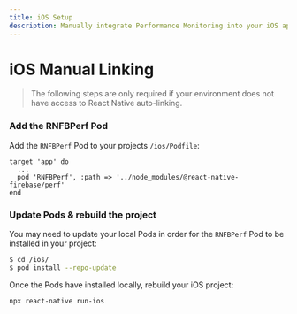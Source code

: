 ```yaml
---
title: iOS Setup
description: Manually integrate Performance Monitoring into your iOS application.
---
```


# iOS Manual Linking

> The following steps are only required if your environment does not have access to React Native
> auto-linking.

### Add the RNFBPerf Pod

Add the `RNFBPerf` Pod to your projects `/ios/Podfile`:

```ruby{3}
target 'app' do
  ...
  pod 'RNFBPerf', :path => '../node_modules/@react-native-firebase/perf'
end
```

### Update Pods & rebuild the project

You may need to update your local Pods in order for the `RNFBPerf` Pod to be installed in your project:

```bash
$ cd /ios/
$ pod install --repo-update
```

Once the Pods have installed locally, rebuild your iOS project:

```bash
npx react-native run-ios
```
